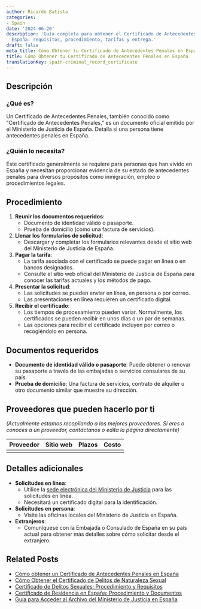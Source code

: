 ```yaml
---
author: Ricardo Batista
categories:
- Spain
date: '2024-06-20'
description: 'Guía completa para obtener el Certificado de Antecedentes Penales en
  España: requisitos, procedimiento, tarifas y entrega.'
draft: false
meta_title: Cómo Obtener tu Certificado de Antecedentes Penales en España
title: Cómo Obtener tu Certificado de Antecedentes Penales en España
translationKey: spain-criminal_record_certificate
---
```



## Descripción
### ¿Qué es?
Un Certificado de Antecedentes Penales, también conocido como "Certificado de Antecedentes Penales," es un documento oficial emitido por el Ministerio de Justicia de España. Detalla si una persona tiene antecedentes penales en España.

### ¿Quién lo necesita?
Este certificado generalmente se requiere para personas que han vivido en España y necesitan proporcionar evidencia de su estado de antecedentes penales para diversos propósitos como inmigración, empleo o procedimientos legales.

## Procedimiento
1. **Reunir los documentos requeridos**:
   - Documento de identidad válido o pasaporte.
   - Prueba de domicilio (como una factura de servicios).
2. **Llenar los formularios de solicitud**:
   - Descargar y completar los formularios relevantes desde el sitio web del Ministerio de Justicia de España.
3. **Pagar la tarifa**:
   - La tarifa asociada con el certificado se puede pagar en línea o en bancos designados.
   - Consulte el sitio web oficial del Ministerio de Justicia de España para conocer las tarifas actuales y los métodos de pago.
4. **Presentar la solicitud**:
   - Las solicitudes se pueden enviar en línea, en persona o por correo.
   - Las presentaciones en línea requieren un certificado digital.
5. **Recibir el certificado**:
   - Los tiempos de procesamiento pueden variar. Normalmente, los certificados se pueden recibir en unos días o un par de semanas.
   - Las opciones para recibir el certificado incluyen por correo o recogiéndolo en persona.

## Documentos requeridos
- **Documento de identidad válido o pasaporte**:
  Puede obtener o renovar su pasaporte a través de las embajadas o servicios consulares de su país.
- **Prueba de domicilio**:
  Una factura de servicios, contrato de alquiler u otro documento similar que muestre su dirección.

## Proveedores que pueden hacerlo por ti
_(Actualmente estamos recopilando a los mejores proveedores. Si eres o conoces a un proveedor, contáctanos o edita la página directamente)_

| Proveedor       | Sitio web       | Plazos          | Costo            |
| --------------- | --------------- | :-------------: | :-------------:  |
|                 |                 |                 |                  |

## Detalles adicionales
- **Solicitudes en línea**:
  - Utilice la [sede electrónica del Ministerio de Justicia](https://sede.mjusticia.gob.es) para las solicitudes en línea.
  - Necesitará un certificado digital para la identificación.
- **Solicitudes en persona**:
  - Visite las oficinas locales del Ministerio de Justicia en España.
- **Extranjeros**:
  - Comuníquese con la Embajada o Consulado de España en su país actual para obtener más detalles sobre cómo solicitar desde el extranjero.

## Related Posts

- [Cómo obtener un Certificado de Antecedentes Penales en España](https://tramitit.com/spanish/guides/spain/solicitud_de_certificado_de_antecedentes_penales/)
- [Cómo Obtener el Certificado de Delitos de Naturaleza Sexual](https://tramitit.com/spanish/guides/spain/certificado_de_delitos_de_naturaleza_sexual/)
- [Certificado de Delitos Sexuales: Procedimiento y Requisitos](https://tramitit.com/spanish/guides/spain/solicitud_del_certificado_de_delitos_sexuales/)
- [Certificado de Residencia en España: Procedimiento y Documentos](https://tramitit.com/spanish/guides/spain/certificado_de_empadronamiento/)
- [Guía para Acceder al Archivo del Ministerio de Justicia en España](https://tramitit.com/spanish/guides/spain/acceso_a_los_documentos_del_archivo_general_del_ministerio_de_justicia/)